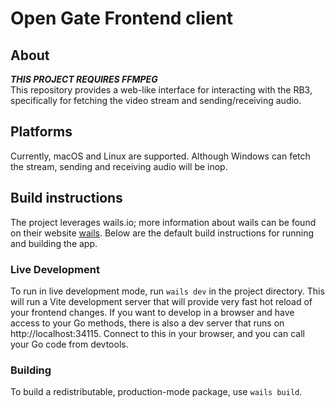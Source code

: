 # Open Gate Frontend client

## About
***THIS PROJECT REQUIRES FFMPEG*** \
This repository provides a web-like interface for interacting with the RB3, specifically for fetching the video stream and sending/receiving audio. 


## Platforms
Currently, macOS and Linux are supported. Although Windows can fetch the stream, sending and receiving audio will be inop.

## Build instructions
The project leverages wails.io; more information about wails can be found on their website [wails](https://wails.io).
Below are the default build instructions for running and building the app.


### Live Development

To run in live development mode, run `wails dev` in the project directory. This will run a Vite development
server that will provide very fast hot reload of your frontend changes. If you want to develop in a browser
and have access to your Go methods, there is also a dev server that runs on http://localhost:34115. Connect
to this in your browser, and you can call your Go code from devtools.

### Building

To build a redistributable, production-mode package, use `wails build`.
